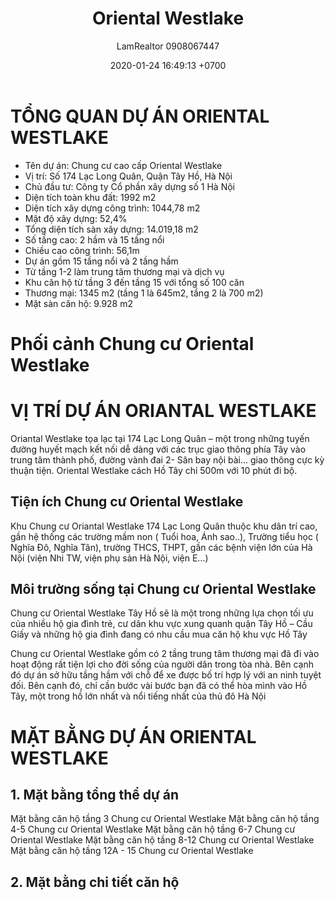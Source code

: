 ﻿---
layout: post
title:  "Oriental Westlake"
description: LamRealtor 0908067447 bán dự án căn hộ chung cư Oriental WestLake ở Hà Nội Tây Hồ Lạc Long Quân
image: /assets/roman-plaza/01-tong-quan.jpg
author: LamRealtor 0908067447
date:   2020-01-24 16:49:13 +0700
lang: vi
categories: ban du-an can-ho chung-cu ha-noi tay-ho lac-long-quan
---

# TỔNG QUAN DỰ ÁN ORIENTAL WESTLAKE

* Tên dự án: Chung cư cao cấp Oriental Westlake
* Vị trí: Số 174 Lạc Long Quân, Quận Tây Hồ, Hà Nội
* Chủ đầu tư: Công ty Cổ phần xây dựng số 1 Hà Nội
* Diện tích toàn khu đất: 1992 m2
* Diện tích xây dựng công trình: 1044,78 m2
* Mật độ xây dựng: 52,4%
* Tổng diện tích sàn xây dựng: 14.019,18 m2
* Số tầng cao: 2 hầm và 15 tầng nổi
* Chiều cao công trình: 56,1m
* Dự án gồm 15 tầng nổi và 2 tầng hầm
* Từ tầng 1-2 làm trung tâm thương mại và dịch vụ
* Khu căn hộ từ tầng 3 đến tầng 15 với tổng số 100 căn
* Thương mại: 1345 m2 (tầng 1 là 645m2, tầng 2 là 700 m2)
* Mặt sàn căn hộ: 9.928 m2

# Phối cảnh Chung cư Oriental Westlake


# VỊ TRÍ DỰ ÁN ORIANTAL WESTLAKE

Oriantal Westlake tọa lạc tại 174 Lạc Long Quân – một trong những tuyến đường huyết mạch kết nối dễ dàng với các trục giao thông phía Tây vào trung tâm thành phố, đường vành đai 2- Sân bay nội bài… giao thông cực kỳ thuận tiện. Oriental Westlake cách Hồ Tây chỉ 500m với 10 phút đi bộ.

## Tiện ích Chung cư Oriental Westlake

Khu Chung cư Oriantal Westlake 174 Lạc Long Quân thuộc khu dân trí cao, gần hệ thống các trường mầm non ( Tuổi hoa, Ánh sao..), Trường tiểu học ( Nghĩa Đô, Nghĩa Tân), trường THCS, THPT, gần các bệnh viện lớn của Hà Nội (viện Nhi TW, viện phụ sản Hà Nội, viện E…)

## Môi trường sống tại Chung cư Oriental Westlake

Chung cư Oriental Westlake Tây Hồ sẽ là một trong những lựa chọn tối ưu của nhiều hộ gia đình trẻ, cư dân khu vực xung quanh quận Tây Hồ – Cầu Giấy và những hộ gia đình đang có nhu cầu mua căn hộ khu vực Hồ Tây

Chung cư Oriental Westlake gồm có 2 tầng trung tâm thương mại đã đi vào hoạt động rất tiện lợi cho đời sống của người dân trong tòa nhà. Bên cạnh đó dự án sở hữu tầng hầm với chỗ để xe được bố trí hợp lý với an ninh tuyệt đối. Bên cạnh đó, chỉ cần bước vài bước bạn đã có thể hòa mình vào Hồ Tây, một trong hồ lớn nhất  và nổi tiếng nhất của thủ đô Hà Nội

# MẶT BẰNG DỰ ÁN ORIENTAL WESTLAKE

## 1. Mặt bằng tổng thể dự án

Mặt bằng căn hộ tầng 3 Chung cư Oriental Westlake
Mặt bằng căn hộ tầng 4-5 Chung cư Oriental Westlake
Mặt bằng căn hộ tầng 6-7 Chung cư Oriental Westlake
Mặt bằng căn hộ tầng 8-12 Chung cư Oriental Westlake
Mặt bằng căn hộ tầng 12A - 15 Chung cư Oriental Westlake

## 2. Mặt bằng chi tiết căn hộ
